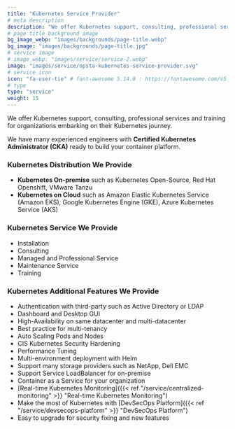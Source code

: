 ```yaml
---
title: "Kubernetes Service Provider"
# meta description
description: "We offer Kubernetes support, consulting, professional services and training for organizations embarking on their Kubernetes journey."
# page title background image
bg_image_webp: "images/backgrounds/page-title.webp"
bg_image: "images/backgrounds/page-title.jpg"
# service image
# image_webp: "images/service/service-2.webp"
image: "images/service/opsta-kubernetes-service-provider.svg"
# service icon
icon: "fa-user-tie" # font-awesome 5.14.0 : https://fontawesome.com/v5.14.0/icons/
# type
type: "service"
weight: 15
---
```


We offer Kubernetes support, consulting, professional services and training for organizations embarking on their Kubernetes journey.

We have many experienced engineers with **Certified Kubernetes Administrator (CKA)** ready to build your container platform.

### Kubernetes Distribution We Provide

* **Kubernetes On-premise** such as Kubernetes Open-Source, Red Hat Openshift, VMware Tanzu
* **Kubernetes on Cloud** such as Amazon Elastic Kubernetes Service (Amazon EKS), Google Kubernetes Engine (GKE), Azure Kubernetes Service (AKS)

### Kubernetes Service We Provide

* Installation
* Consulting
* Managed and Professional Service
* Maintenance Service
* Training

### Kubernetes Additional Features We Provide

* Authentication with third-party such as Active Directory or LDAP
* Dashboard and Desktop GUI
* High-Availability on same datacenter and multi-datacenter
* Best practice for multi-tenancy
* Auto Scaling Pods and Nodes
* CIS Kubernetes Security Hardening
* Performance Tuning
* Multi-environment deployment with Helm
* Support many storage providers such as NetApp, Dell EMC
* Support Service LoadBalancer for on-premise
* Container as a Service for your organization
* [Real-time Kubernetes Monitoring]({{< ref "/service/centralized-monitoring" >}} "Real-time Kubernetes Monitoring")
* Make the most of Kubernetes with [DevSecOps Platform]({{< ref "/service/devsecops-platform" >}} "DevSecOps Platform")
* Easy to upgrade for security fixing and new features
